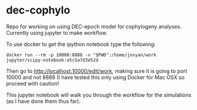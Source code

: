 # dec-cophylo
Repo for working on using DEC-epoch model for cophylogeny analyses. Currently using jupyter to make workflow.

To use docker to get the ipython notebook type the following:

```
docker run --rm -p 10000:8888 -v "$PWD":/home/jovyan/work jupyter/scipy-notebook:e5c5a7d3e52d
```

Then go to [http://localhost:10000/edit/work](http://localhost:10000/edit/work/README.md), making sure it is going to port 10000 and not 8888 (I have tested this only using Docker for Mac OSX so proceed with caution!

This jupyter notebook will walk you through the workflow for the simulations (as I have done them thus far). 
